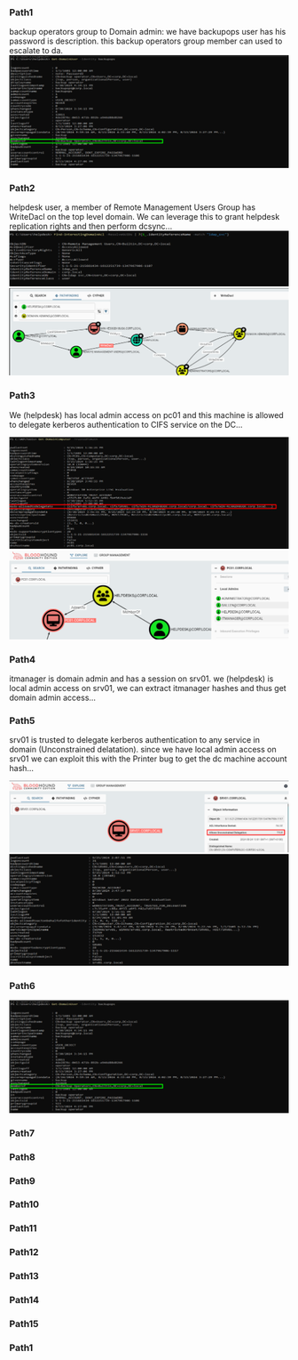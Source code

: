 ### Path1

backup operators group to Domain admin: we have backupops user has his password is description. this backup operators group member can used to escalate to da.
![alt text](assets/path1.png)<br>

### Path2

helpdesk user, a member of Remote Management Users Group has WriteDacl on the top level domain. We can leverage this to grant helpdesk replication rights and then perform dcsync...
![alt text](assets/path2.png)<br>
![alt text](assets/path22.png)<br>

### Path3

We (helpdesk) has local admin access on pc01 and this machine is allowed to delegate kerberos authentication to CIFS service on the DC...

![alt text](assets/path3.png)<br>
![alt text](assets/path33.png)<br>

### Path4

itmanager is domain admin and has a session on srv01. we (helpdesk) is local admin access on srv01, we can extract itmanager hashes and thus get domain admin access...


### Path5

srv01 is trusted to delegate kerberos authentication to any service in domain (Unconstrained delatation). since we have local admin access on srv01 we can exploit this with the Printer bug to get the dc machine account hash...

![alt text](assets/path5.png)<br>
![alt text](assets/path55.png)<br>

### Path6
![alt text](assets/path1.png)<br>



### Path7



### Path8



### Path9



### Path10


### Path11



### Path12


### Path13


### Path14


### Path15


### Path1


